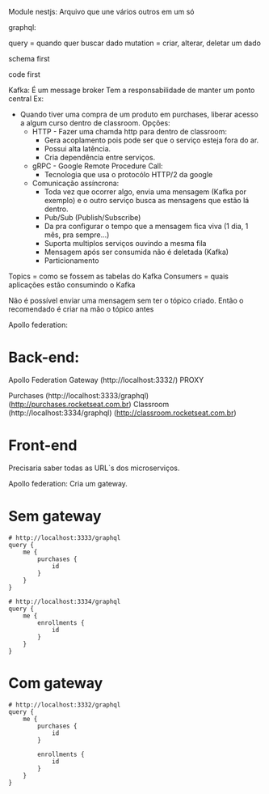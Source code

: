Module nestjs: Arquivo que une vários outros em um só

graphql:

query = quando quer buscar dado
mutation = criar, alterar, deletar um dado

schema first 

code first


Kafka:
É um message broker
Tem a responsabilidade de manter um ponto central
Ex: 
- Quando tiver uma compra de um produto em purchases, liberar acesso a algum curso dentro de classroom.
Opções:
	- HTTP - Fazer uma chamda http para dentro de classroom:
		- Gera acoplamento pois pode ser que o serviço esteja fora do ar.
		- Possui alta latência.
		- Cria dependência entre serviços.
	- gRPC - Google Remote Procedure Call:
		- Tecnologia que usa o protocólo HTTP/2 da google
	- Comunicação assíncrona:
		- Toda vez que ocorrer algo, envia uma mensagem (Kafka por exemplo) e o outro serviço busca as mensagens que estão lá dentro.
		- Pub/Sub (Publish/Subscribe)
		- Da pra configurar o tempo que a mensagem fica viva (1 dia, 1 mês, pra sempre...)
		- Suporta multiplos serviços ouvindo a mesma fila
		- Mensagem após ser consumida não é deletada (Kafka)
		- Particionamento 

Topics = como se fossem as tabelas do Kafka
Consumers = quais aplicações estão consumindo o Kafka

Não é possível enviar uma mensagem sem ter o tópico criado. Então o recomendado é criar na mão o tópico antes

Apollo federation:

# Back-end:

Apollo Federation Gateway (http://localhost:3332/) PROXY

Purchases (http://localhost:3333/graphql) (http://purchases.rocketseat.com.br)
Classroom (http://localhost:3334/graphql) (http://classroom.rocketseat.com.br)

# Front-end
Precisaria saber todas as URL`s dos microserviços.

Apollo federation: Cria um gateway.

# Sem gateway
```
# http://localhost:3333/graphql
query {
	me {
		purchases {
			id
		}
	}
}
```
```
# http://localhost:3334/graphql
query {
	me {
		enrollments {
			id
		}
	}
}
```

# Com gateway

```
# http://localhost:3332/graphql
query {
	me {
		purchases {
			id
		}

		enrollments {
			id
		}
	}
}
```